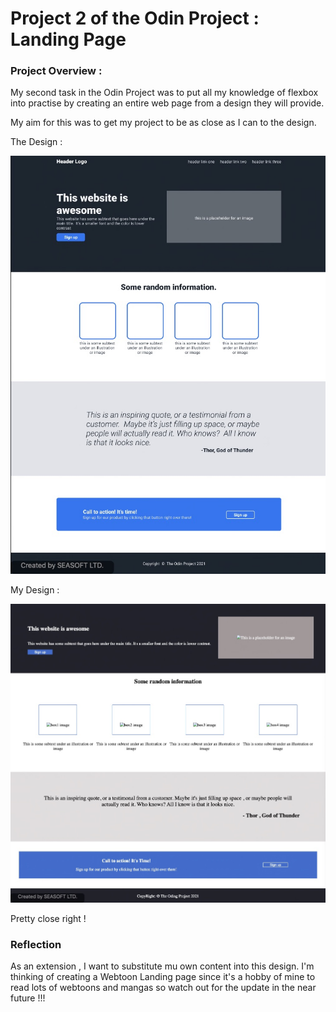 # Project 2 of the Odin Project : Landing Page


### Project Overview : 

My second task in the Odin Project was to put all my knowledge of flexbox into practise by creating an entire web page from a design they will provide. 

My aim for this was to get my project to be as close as I can to the design.


The Design : 

![Odin's Design, LandingPage](./images/Odin_Design%201.jpeg)




My Design : 

![My Design, LandingPage](./images/My_Design%201.jpeg)


Pretty close right ! 

### Reflection 

As an extension , I want to substitute mu own content into this design. I'm thinking of creating a Webtoon Landing page since it's a hobby of mine to read lots of webtoons and mangas so watch out for the update in the near future !!! 